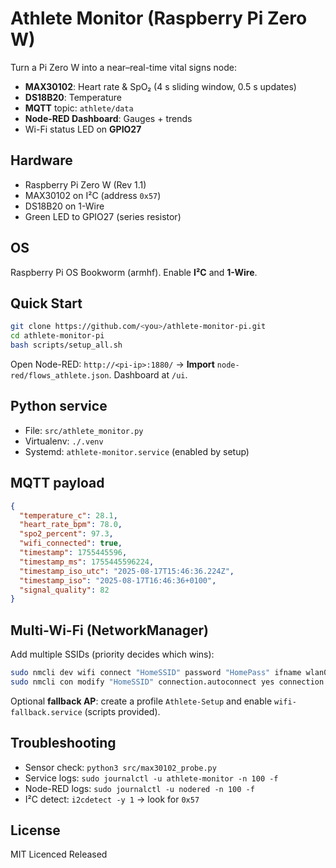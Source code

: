 # Athlete Monitor (Raspberry Pi Zero W)

Turn a Pi Zero W into a near–real-time vital signs node:
- **MAX30102**: Heart rate & SpO₂ (4 s sliding window, 0.5 s updates)
- **DS18B20**: Temperature
- **MQTT** topic: `athlete/data`
- **Node-RED Dashboard**: Gauges + trends
- Wi-Fi status LED on **GPIO27**

## Hardware
- Raspberry Pi Zero W (Rev 1.1)
- MAX30102 on I²C (address `0x57`)
- DS18B20 on 1-Wire
- Green LED to GPIO27 (series resistor)

## OS
Raspberry Pi OS Bookworm (armhf). Enable **I²C** and **1-Wire**.

## Quick Start
```bash
git clone https://github.com/<you>/athlete-monitor-pi.git
cd athlete-monitor-pi
bash scripts/setup_all.sh
```
Open Node-RED: `http://<pi-ip>:1880/` → **Import** `node-red/flows_athlete.json`. Dashboard at `/ui`.

## Python service
- File: `src/athlete_monitor.py`
- Virtualenv: `./.venv`
- Systemd: `athlete-monitor.service` (enabled by setup)

## MQTT payload
```json
{
  "temperature_c": 28.1,
  "heart_rate_bpm": 78.0,
  "spo2_percent": 97.3,
  "wifi_connected": true,
  "timestamp": 1755445596,
  "timestamp_ms": 1755445596224,
  "timestamp_iso_utc": "2025-08-17T15:46:36.224Z",
  "timestamp_iso": "2025-08-17T16:46:36+0100",
  "signal_quality": 82
}
```

## Multi-Wi-Fi (NetworkManager)
Add multiple SSIDs (priority decides which wins):
```bash
sudo nmcli dev wifi connect "HomeSSID" password "HomePass" ifname wlan0
sudo nmcli con modify "HomeSSID" connection.autoconnect yes connection.autoconnect-priority 100
```
Optional **fallback AP**: create a profile `Athlete-Setup` and enable `wifi-fallback.service` (scripts provided).

## Troubleshooting
- Sensor check: `python3 src/max30102_probe.py`
- Service logs: `sudo journalctl -u athlete-monitor -n 100 -f`
- Node-RED logs: `sudo journalctl -u nodered -n 100 -f`
- I²C detect: `i2cdetect -y 1` → look for `0x57`

## License
MIT Licenced
Released
